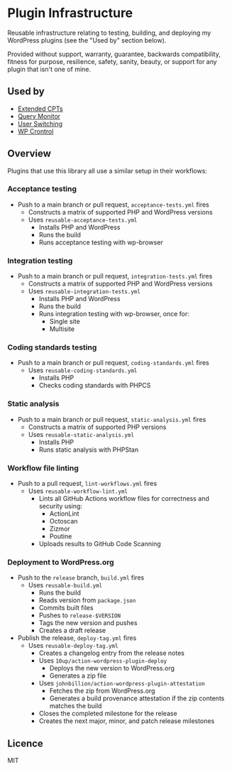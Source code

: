 # Plugin Infrastructure

Reusable infrastructure relating to testing, building, and deploying my WordPress plugins (see the "Used by" section below).

Provided without support, warranty, guarantee, backwards compatibility, fitness for purpose, resilience, safety, sanity, beauty, or support for any plugin that isn't one of mine.

## Used by

* [Extended CPTs](https://github.com/johnbillion/extended-cpts)
* [Query Monitor](https://github.com/johnbillion/query-monitor)
* [User Switching](https://github.com/johnbillion/user-switching)
* [WP Crontrol](https://github.com/johnbillion/wp-crontrol)

## Overview

Plugins that use this library all use a similar setup in their workflows:

### Acceptance testing

* Push to a main branch or pull request, `acceptance-tests.yml` fires
	* Constructs a matrix of supported PHP and WordPress versions
	* Uses `reusable-acceptance-tests.yml`
		* Installs PHP and WordPress
		* Runs the build
		* Runs acceptance testing with wp-browser

### Integration testing

* Push to a main branch or pull request, `integration-tests.yml` fires
	* Constructs a matrix of supported PHP and WordPress versions
	* Uses `reusable-integration-tests.yml`
		* Installs PHP and WordPress
		* Runs the build
		* Runs integration testing with wp-browser, once for:
			* Single site
			* Multisite

### Coding standards testing

* Push to a main branch or pull request, `coding-standards.yml` fires
	* Uses `reusable-coding-standards.yml`
		* Installs PHP
		* Checks coding standards with PHPCS

### Static analysis

* Push to a main branch or pull request, `static-analysis.yml` fires
	* Constructs a matrix of supported PHP versions
	* Uses `reusable-static-analysis.yml`
		* Installs PHP
		* Runs static analysis with PHPStan

### Workflow file linting

* Push to a pull request, `lint-workflows.yml` fires
	* Uses `reusable-workflow-lint.yml`
		* Lints all GitHub Actions workflow files for correctness and security using:
			* ActionLint
			* Octoscan
			* Zizmor
			* Poutine
		* Uploads results to GitHub Code Scanning

### Deployment to WordPress.org

* Push to the `release` branch, `build.yml` fires
	* Uses `reusable-build.yml`
		* Runs the build
		* Reads version from `package.json`
		* Commits built files
		* Pushes to `release-$VERSION`
		* Tags the new version and pushes
		* Creates a draft release
* Publish the release, `deploy-tag.yml` fires
	* Uses `reusable-deploy-tag.yml`
		* Creates a changelog entry from the release notes
		* Uses `10up/action-wordpress-plugin-deploy`
			* Deploys the new version to WordPress.org
			* Generates a zip file
		* Uses `johnbillion/action-wordpress-plugin-attestation`
			* Fetches the zip from WordPress.org
			* Generates a build provenance attestation if the zip contents matches the build
		* Closes the completed milestone for the release
		* Creates the next major, minor, and patch release milestones

## Licence

MIT
